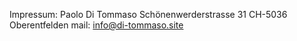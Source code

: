 Impressum:
Paolo Di Tommaso
Schönenwerderstrasse 31
CH-5036 Oberentfelden
mail: info@di-tommaso.site